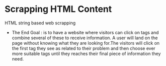 # Scrapping HTML Content
HTML string based web scrapping 

* The End Goal : is to have a website where visitors can click on tags and combine several of these to receive information. A user will land on the page without knowing what they are looking for.The visitors will click on the first tag they see as related to their problem and then choose ever more suitable tags until they reaches their final piece of information they need.
